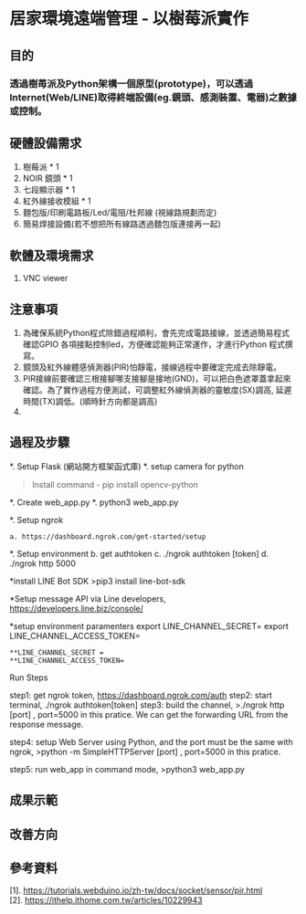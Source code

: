 # 居家環境遠端管理 - 以樹莓派實作
 
## 目的
  ### 透過樹苺派及Python架構一個原型(prototype)，可以透過Internet(Web/LINE)取得終端設備(eg.鏡頭、感測裝置、電器)之數據或控制。
  
## 硬體設備需求
   1. 樹莓派 * 1
   2. NOIR 鏡頭 * 1
   3. 七段顯示器 * 1
   4. 紅外線接收模組 * 1
   5. 麵包版/印刷電路板/Led/電阻/杜邦線 (視線路規劃而定)
   6. 簡易焊接設備(若不想把所有線路透過麵包版連接再一起)
## 軟體及環境需求
   1. VNC viewer
## 注意事項

   1. 為確保系統Python程式除錯過程順利，會先完成電路接線，並透過簡易程式確認GPIO 各項接點控制led，方便確認能夠正常運作，才進行Python 程式撰寫。
   2. 鏡頭及紅外線體感偵測器(PIR)怕靜電，接線過程中要確定完成去除靜電。
   3. PIR接線前要確認三根接腳哪支接腳是接地(GND)，可以把白色遮罩蓋拿起來確認。為了實作過程方便測試，可調整紅外線偵測器的靈敏度(SX)調高, 延遲時間(TX)調低。(順時針方向都是調高)
   4. 
## 過程及步驟
*. Setup Flask (網站開方框架函式庫)
*. setup camera for python 
   >Install command - pip install opencv-python


*. Create web_app.py
*. python3 web_app.py  


*. Setup ngrok

	a. https://dashboard.ngrok.com/get-started/setup

*. Setup environment
	b. get authtoken
	c. ./ngrok authtoken [token]
	d. ./ngrok http 5000

*install LINE Bot SDK
	>pip3 install line-bot-sdk


*Setup message API via Line developers,	https://developers.line.biz/console/

*setup environment paramenters
	export LINE_CHANNEL_SECRET=
	export LINE_CHANNEL_ACCESS_TOKEN=

	**LINE_CHANNEL_SECRET =
	**LINE_CHANNEL_ACCESS_TOKEN=



Run Steps

step1: get ngrok token, https://dashboard.ngrok.com/auth
step2: start terminal, ./ngrok authtoken[token]
step3: build the channel, 
	>./ngrok http [port] , port=5000 in this pratice.
	We can get the forwarding URL from the response message.
	
step4: setup Web Server using Python, and the port must be the same with ngrok, 
	>python -m SimpleHTTPServer [port] , port=5000 in this pratice.

step5: run web_app in command mode, 
	>python3 web_app.py  


## 成果示範

## 改善方向

## 參考資料
[1]. https://tutorials.webduino.io/zh-tw/docs/socket/sensor/pir.html <br>
[2]. https://ithelp.ithome.com.tw/articles/10229943 <br>

